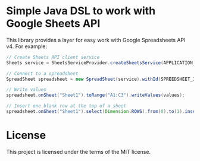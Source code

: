 # Simple Java DSL to work with Google Sheets API
 This library provides a layer for easy work with Google Spreadsheets API v4. For example:
 
```java
// Create Sheets API client service
Sheets service = SheetsServiceProvider.createSheetsService(APPLICATION_NAME);

// Connect to a spreadsheet 
SpreadSheet spreadsheet = new SpreadSheet(service).withId(SPREEDSHEET_ID);

// Write values
spreadsheet.onSheet("Sheet1").toRange("A1:C3").writeValues(values);

// Insert one blank row at the top of a sheet       
spreadsheet.onSheet("Sheet1").select(Dimension.ROWS).from(0).to(1).insertEmpty();        
```
# License
This project is licensed under the terms of the MIT license.
